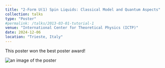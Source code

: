 ```yaml
---
title: "2-Form U(1) Spin Liquids: Classical Model and Quantum Aspects"
collection: talks
type: "Poster"
#permalink: /talks/2013-03-01-tutorial-1
venue: "International Center for Theoretical Physics (ICTP)"
date: 2024-12-06
location: "Trieste, Italy"
---
```


This poster won the best poster award!

![an image of the poster](https://ktchung-p.github.io/images/CHUNG_A0_copy_small.png)

<!-- This is a description of your tutorial, note the different field in type. This is a markdown files that can be all markdown-ified like any other post. Yay markdown! -->
